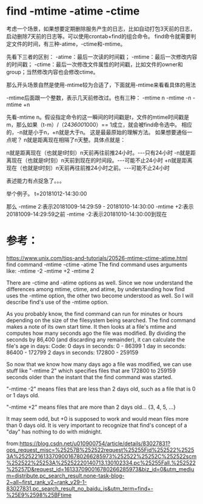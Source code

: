 # **find -mtime -atime -ctime**

考虑一个场景，如果想要定期删除服务产生的日志，比如自动打包3天前的日志，启动删除7天前的日志等。可以使用crontab+find的组合命令。
find命令就需要判定文件的时间，有三种-atime，-ctime和-mtime。

先看下三者的区别：
-atime：最后一次读的时间戳；
-mtime：最后一次修改内容的时间戳；
-ctime：最后一次修改文件属性的时间戳，比如文件的owner和group；当然修改内容也会修改ctime。

那么开头场景自然是使用-mtime较为合适了，下面就用-mtime来看看具体的用法

-mtime后面跟一个整数，表示几天前修改过。也有三种：
-mtime n
-mtime -n
-mtime +n

先看-mtime n。假设指定命令的这一瞬间的时间戳是t，文件的mtime时间戳是m，那么如果（t-m）/（24*3600*1000）== 1成立，就会被find命令选中。
相应的，-n就是小于n，+n就是大于n。
这是最最原始的理解方法。
如果想要通俗一点呢？
n就是距离现在相隔了n天整。具体点就是：

n就是距离现在（也就是t时刻）n天前再往前推24小时。---只有24小时
-n就是距离现在（也就是t时刻）n天前到现在的时间段。---可能不止24小时
+n就是距离现在（也就是t时刻）n天前再往前推24小时之前。---可能不止24小时

表述能力有点捉急了。。。

举个例子。
t=20181012-14:30:00

那么
-mtime 2:表示20181009-14:29:59 - 20181010-14:30:00
-mtime +2:表示20181009-14:29:59之前
-mtime -2:表示20181010-14:30:00到现在

 

# **参考：**


https://www.unix.com/tips-and-tutorials/20526-mtime-ctime-atime.html
find command -mtime -ctime -atime
The find command uses arguments like:
-mtime -2
-mtime +2
-mtime 2

There are -ctime and -atime options as well. Since we now understand the differences among mtime, ctime, and atime, by understanding how find uses the -mtime option, the other two become understood as well. So I will describe find's use of the -mtime option.

As you probably know, the find command can run for minutes or hours depending on the size of the filesystem being searched. The find command makes a note of its own start time. It then looks at a file's mtime and computes how many seconds ago the file was modified. By dividing the seconds by 86,400 (and discarding any remainder), it can calculate the file's age in days:
Code:
0 days in seconds:    0  -  86399
1 day in seconds:   86400  -  172799
2 days in seconds:  172800  -  259159

So now that we know how many days ago a file was modified, we can use stuff like "-mtime 2" which specifies files that are 172800 to 259159 seconds older than the instant that the find command was started. 

"-mtime -2" means files that are less than 2 days old, such as a file that is 0 or 1 days old.

"-mtime +2" means files that are more than 2 days old... {3, 4, 5, ...}

It may seem odd, but +0 is supposed to work and would mean files more than 0 days old. It is very important to recognize that find's concept of a "day" has nothing to do with midnight.

from:https://blog.csdn.net/u010900754/article/details/83027831?ops_request_misc=%25257B%252522request%25255Fid%252522%25253A%252522161337090016780266285973%252522%25252C%252522scm%252522%25253A%25252220140713.130102334.pc%25255Fall.%252522%25257D&request_id=161337090016780266285973&biz_id=0&utm_medium=distribute.pc_search_result.none-task-blog-2~all~first_rank_v2~rank_v29-1-83027831.pc_search_result_no_baidu_js&utm_term=find+-%25E9%2598%25BFtime
